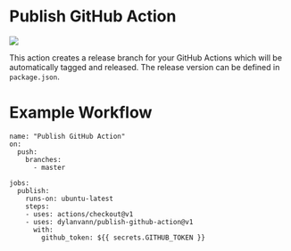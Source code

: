 # Publish GitHub Action

![](https://img.shields.io/github/v/release/dylanvann/publish-github-action?style=flat-square)

This action creates a release branch for your GitHub Actions which will be automatically tagged and released.
The release version can be  defined in `package.json`.

# Example Workflow

```
name: "Publish GitHub Action"
on:
  push:
    branches:    
      - master

jobs:
  publish:
    runs-on: ubuntu-latest
    steps:
    - uses: actions/checkout@v1
    - uses: dylanvann/publish-github-action@v1
      with:
        github_token: ${{ secrets.GITHUB_TOKEN }}
```
